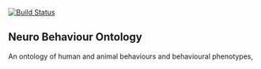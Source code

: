 [![Build Status](https://travis-ci.org/obo-behavior/behavior-ontology.svg?branch=master)](https://travis-ci.org/obo-behavior/behavior-ontology)

## Neuro Behaviour Ontology

An ontology of human and animal behaviours and behavioural phenotypes,

